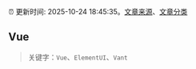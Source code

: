 :alarm_clock: 更新时间: 2025-10-24 18:45:35。[文章来源](/README.md)、[文章分类](/TAGS.md)

## Vue


> 关键字：`Vue`、`ElementUI`、`Vant`



